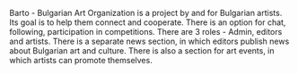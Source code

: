 Barto - Bulgarian Art Organization is a project by and for Bulgarian artists. Its goal is to help them connect and cooperate. There is an option for chat, following, participation in competitions. There are 3 roles - Admin, editors and artists. There is a separate news section, in which editors publish news about Bulgarian art and culture. There is also a section for art events, in which artists can promote themselves.
